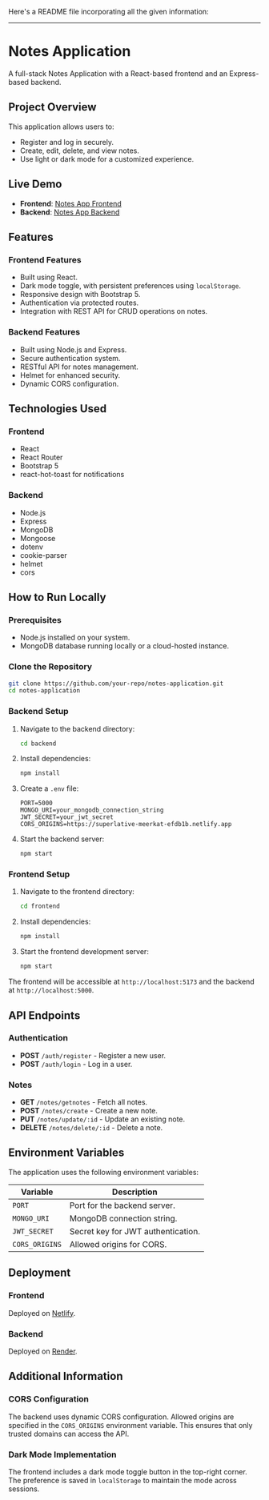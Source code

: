Here's a README file incorporating all the given information:

---

# Notes Application

A full-stack Notes Application with a React-based frontend and an Express-based backend.

## Project Overview

This application allows users to:
- Register and log in securely.
- Create, edit, delete, and view notes.
- Use light or dark mode for a customized experience.

## Live Demo

- **Frontend**: [Notes App Frontend](https://superlative-meerkat-efdb1b.netlify.app/)
- **Backend**: [Notes App Backend](https://note-applications.onrender.com/)

## Features

### Frontend Features
- Built using React.
- Dark mode toggle, with persistent preferences using `localStorage`.
- Responsive design with Bootstrap 5.
- Authentication via protected routes.
- Integration with REST API for CRUD operations on notes.

### Backend Features
- Built using Node.js and Express.
- Secure authentication system.
- RESTful API for notes management.
- Helmet for enhanced security.
- Dynamic CORS configuration.

## Technologies Used

### Frontend
- React
- React Router
- Bootstrap 5
- react-hot-toast for notifications

### Backend
- Node.js
- Express
- MongoDB
- Mongoose
- dotenv
- cookie-parser
- helmet
- cors

## How to Run Locally

### Prerequisites
- Node.js installed on your system.
- MongoDB database running locally or a cloud-hosted instance.

### Clone the Repository
```bash
git clone https://github.com/your-repo/notes-application.git
cd notes-application
```

### Backend Setup
1. Navigate to the backend directory:
    ```bash
    cd backend
    ```
2. Install dependencies:
    ```bash
    npm install
    ```
3. Create a `.env` file:
    ```plaintext
    PORT=5000
    MONGO_URI=your_mongodb_connection_string
    JWT_SECRET=your_jwt_secret
    CORS_ORIGINS=https://superlative-meerkat-efdb1b.netlify.app
    ```
4. Start the backend server:
    ```bash
    npm start
    ```

### Frontend Setup
1. Navigate to the frontend directory:
    ```bash
    cd frontend
    ```
2. Install dependencies:
    ```bash
    npm install
    ```
3. Start the frontend development server:
    ```bash
    npm start
    ```

The frontend will be accessible at `http://localhost:5173` and the backend at `http://localhost:5000`.

## API Endpoints

### Authentication
- **POST** `/auth/register` - Register a new user.
- **POST** `/auth/login` - Log in a user.

### Notes
- **GET** `/notes/getnotes` - Fetch all notes.
- **POST** `/notes/create` - Create a new note.
- **PUT** `/notes/update/:id` - Update an existing note.
- **DELETE** `/notes/delete/:id` - Delete a note.

## Environment Variables
The application uses the following environment variables:

| Variable       | Description                                |
|----------------|--------------------------------------------|
| `PORT`         | Port for the backend server.              |
| `MONGO_URI`    | MongoDB connection string.                |
| `JWT_SECRET`   | Secret key for JWT authentication.        |
| `CORS_ORIGINS` | Allowed origins for CORS.                 |

## Deployment

### Frontend
Deployed on [Netlify](https://www.netlify.com/).

### Backend
Deployed on [Render](https://render.com/).

## Additional Information

### CORS Configuration
The backend uses dynamic CORS configuration. Allowed origins are specified in the `CORS_ORIGINS` environment variable. This ensures that only trusted domains can access the API.

### Dark Mode Implementation
The frontend includes a dark mode toggle button in the top-right corner. The preference is saved in `localStorage` to maintain the mode across sessions.

